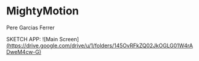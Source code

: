 # MightyMotion
Pere Garcias Ferrer

SKETCH APP: 
![Main Screen] [(https://drive.google.com/drive/u/1/folders/145OvRFkZQ02JkOGLG01W4rADweM4cw-G)](https://drive.google.com/file/d/1qZt34rlnH-IAxsPuUoRBGJ2_sqmhA4cr/view?usp=sharing)

